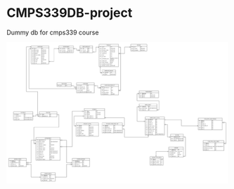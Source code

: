 # CMPS339DB-project
Dummy db for cmps339 course

![alt text](https://github.com/Phantom217/CMPS339DB-project/blob/master/cmps339_er_diagram.png "ER Diagram")
